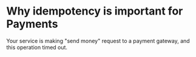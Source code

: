 # Why idempotency is important for Payments

Your service is making "send money" request to a payment gateway, and this operation timed out.
